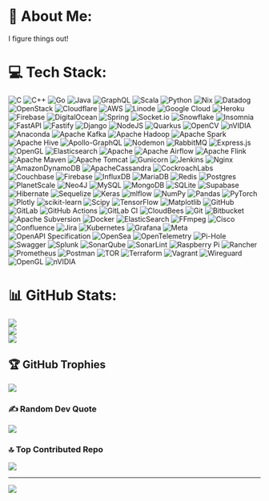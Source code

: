 # 💫 About Me:
I figure things out!


# 💻 Tech Stack:
![C](https://img.shields.io/badge/c-%2300599C.svg?style=flat-square&logo=c&logoColor=white) ![C++](https://img.shields.io/badge/c++-%2300599C.svg?style=flat-square&logo=c%2B%2B&logoColor=white) ![Go](https://img.shields.io/badge/go-%2300ADD8.svg?style=flat-square&logo=go&logoColor=white) ![Java](https://img.shields.io/badge/java-%23ED8B00.svg?style=flat-square&logo=openjdk&logoColor=white) ![GraphQL](https://img.shields.io/badge/-GraphQL-E10098?style=flat-square&logo=graphql&logoColor=white) ![Scala](https://img.shields.io/badge/scala-%23DC322F.svg?style=flat-square&logo=scala&logoColor=white) ![Python](https://img.shields.io/badge/python-3670A0?style=flat-square&logo=python&logoColor=ffdd54) ![Nix](https://img.shields.io/badge/NIX-5277C3.svg?style=flat-square&logo=NixOS&logoColor=white) ![Datadog](https://img.shields.io/badge/datadog-%23632CA6.svg?style=flat-square&logo=datadog&logoColor=white) ![OpenStack](https://img.shields.io/badge/Openstack-%23f01742.svg?style=flat-square&logo=openstack&logoColor=white) ![Cloudflare](https://img.shields.io/badge/Cloudflare-F38020?style=flat-square&logo=Cloudflare&logoColor=white) ![AWS](https://img.shields.io/badge/AWS-%23FF9900.svg?style=flat-square&logo=amazon-aws&logoColor=white) ![Linode](https://img.shields.io/badge/linode-00A95C?style=flat-square&logo=linode&logoColor=white) ![Google Cloud](https://img.shields.io/badge/GoogleCloud-%234285F4.svg?style=flat-square&logo=google-cloud&logoColor=white) ![Heroku](https://img.shields.io/badge/heroku-%23430098.svg?style=flat-square&logo=heroku&logoColor=white) ![Firebase](https://img.shields.io/badge/firebase-%23039BE5.svg?style=flat-square&logo=firebase) ![DigitalOcean](https://img.shields.io/badge/DigitalOcean-%230167ff.svg?style=flat-square&logo=digitalOcean&logoColor=white) ![Spring](https://img.shields.io/badge/spring-%236DB33F.svg?style=flat-square&logo=spring&logoColor=white) ![Socket.io](https://img.shields.io/badge/Socket.io-black?style=flat-square&logo=socket.io&badgeColor=010101) ![Snowflake](https://img.shields.io/badge/snowflake-%2329B5E8.svg?style=flat-square&logo=snowflake&logoColor=white) ![Insomnia](https://img.shields.io/badge/Insomnia-black?style=flat-square&logo=insomnia&logoColor=5849BE) ![FastAPI](https://img.shields.io/badge/FastAPI-005571?style=flat-square&logo=fastapi) ![Fastify](https://img.shields.io/badge/fastify-%23000000.svg?style=flat-square&logo=fastify&logoColor=white) ![Django](https://img.shields.io/badge/django-%23092E20.svg?style=flat-square&logo=django&logoColor=white) ![NodeJS](https://img.shields.io/badge/node.js-6DA55F?style=flat-square&logo=node.js&logoColor=white) ![Quarkus](https://img.shields.io/badge/quarkus-%234794EB.svg?style=flat-square&logo=quarkus&logoColor=white) ![OpenCV](https://img.shields.io/badge/opencv-%23white.svg?style=flat-square&logo=opencv&logoColor=white) ![nVIDIA](https://img.shields.io/badge/cuda-000000.svg?style=flat-square&logo=nVIDIA&logoColor=green) ![Anaconda](https://img.shields.io/badge/Anaconda-%2344A833.svg?style=flat-square&logo=anaconda&logoColor=white) ![Apache Kafka](https://img.shields.io/badge/Apache%20Kafka-000?style=flat-square&logo=apachekafka) ![Apache Hadoop](https://img.shields.io/badge/Apache%20Hadoop-66CCFF?style=flat-square&logo=apachehadoop&logoColor=black) ![Apache Spark](https://img.shields.io/badge/Apache%20Spark-FDEE21?style=flat-square&logo=apachespark&logoColor=black) ![Apache Hive](https://img.shields.io/badge/Apache%20Hive-FDEE21?style=flat-square&logo=apachehive&logoColor=black) ![Apollo-GraphQL](https://img.shields.io/badge/-ApolloGraphQL-311C87?style=flat-square&logo=apollo-graphql) ![Nodemon](https://img.shields.io/badge/NODEMON-%23323330.svg?style=flat-square&logo=nodemon&logoColor=%BBDEAD) ![RabbitMQ](https://img.shields.io/badge/rabbitmq-FF6600?style=flat-square&logo=rabbitmq&logoColor=white) ![Express.js](https://img.shields.io/badge/express.js-%23404d59.svg?style=flat-square&logo=express&logoColor=%2361DAFB) ![OpenGL](https://img.shields.io/badge/OpenGL-%23FFFFFF.svg?style=flat-square&logo=opengl) ![Elasticsearch](https://img.shields.io/badge/elasticsearch-%230377CC.svg?style=flat-square&logo=elasticsearch&logoColor=white) ![Apache](https://img.shields.io/badge/apache-%23D42029.svg?style=flat-square&logo=apache&logoColor=white) ![Apache Airflow](https://img.shields.io/badge/Apache%20Airflow-017CEE?style=flat-square&logo=Apache%20Airflow&logoColor=white) ![Apache Flink](https://img.shields.io/badge/Apache%20Flink-E6526F?style=flat-square&logo=Apache%20Flink&logoColor=white) ![Apache Maven](https://img.shields.io/badge/Apache%20Maven-C71A36?style=flat-square&logo=Apache%20Maven&logoColor=white) ![Apache Tomcat](https://img.shields.io/badge/apache%20tomcat-%23F8DC75.svg?style=flat-square&logo=apache-tomcat&logoColor=black) ![Gunicorn](https://img.shields.io/badge/gunicorn-%298729.svg?style=flat-square&logo=gunicorn&logoColor=white) ![Jenkins](https://img.shields.io/badge/jenkins-%232C5263.svg?style=flat-square&logo=jenkins&logoColor=white) ![Nginx](https://img.shields.io/badge/nginx-%23009639.svg?style=flat-square&logo=nginx&logoColor=white) ![AmazonDynamoDB](https://img.shields.io/badge/Amazon%20DynamoDB-4053D6?style=flat-square&logo=Amazon%20DynamoDB&logoColor=white) ![ApacheCassandra](https://img.shields.io/badge/cassandra-%231287B1.svg?style=flat-square&logo=apache-cassandra&logoColor=white) ![CockroachLabs](https://img.shields.io/badge/Cockroach%20Labs-6933FF?style=flat-square&logo=Cockroach%20Labs&logoColor=white) ![Couchbase](https://img.shields.io/badge/Couchbase-EA2328?style=flat-square&logo=couchbase&logoColor=white) ![Firebase](https://img.shields.io/badge/firebase-a08021?style=flat-square&logo=firebase&logoColor=ffcd34) ![InfluxDB](https://img.shields.io/badge/InfluxDB-22ADF6?style=flat-square&logo=InfluxDB&logoColor=white) ![MariaDB](https://img.shields.io/badge/MariaDB-003545?style=flat-square&logo=mariadb&logoColor=white) ![Redis](https://img.shields.io/badge/redis-%23DD0031.svg?style=flat-square&logo=redis&logoColor=white) ![Postgres](https://img.shields.io/badge/postgres-%23316192.svg?style=flat-square&logo=postgresql&logoColor=white) ![PlanetScale](https://img.shields.io/badge/planetscale-%23000000.svg?style=flat-square&logo=planetscale&logoColor=white) ![Neo4J](https://img.shields.io/badge/Neo4j-008CC1?style=flat-square&logo=neo4j&logoColor=white) ![MySQL](https://img.shields.io/badge/mysql-4479A1.svg?style=flat-square&logo=mysql&logoColor=white) ![MongoDB](https://img.shields.io/badge/MongoDB-%234ea94b.svg?style=flat-square&logo=mongodb&logoColor=white) ![SQLite](https://img.shields.io/badge/sqlite-%2307405e.svg?style=flat-square&logo=sqlite&logoColor=white) ![Supabase](https://img.shields.io/badge/Supabase-3ECF8E?style=flat-square&logo=supabase&logoColor=white) ![Hibernate](https://img.shields.io/badge/Hibernate-59666C?style=flat-square&logo=Hibernate&logoColor=white) ![Sequelize](https://img.shields.io/badge/Sequelize-52B0E7?style=flat-square&logo=Sequelize&logoColor=white) ![Keras](https://img.shields.io/badge/Keras-%23D00000.svg?style=flat-square&logo=Keras&logoColor=white) ![mlflow](https://img.shields.io/badge/mlflow-%23d9ead3.svg?style=flat-square&logo=numpy&logoColor=blue) ![NumPy](https://img.shields.io/badge/numpy-%23013243.svg?style=flat-square&logo=numpy&logoColor=white) ![Pandas](https://img.shields.io/badge/pandas-%23150458.svg?style=flat-square&logo=pandas&logoColor=white) ![PyTorch](https://img.shields.io/badge/PyTorch-%23EE4C2C.svg?style=flat-square&logo=PyTorch&logoColor=white) ![Plotly](https://img.shields.io/badge/Plotly-%233F4F75.svg?style=flat-square&logo=plotly&logoColor=white) ![scikit-learn](https://img.shields.io/badge/scikit--learn-%23F7931E.svg?style=flat-square&logo=scikit-learn&logoColor=white) ![Scipy](https://img.shields.io/badge/SciPy-%230C55A5.svg?style=flat-square&logo=scipy&logoColor=%white) ![TensorFlow](https://img.shields.io/badge/TensorFlow-%23FF6F00.svg?style=flat-square&logo=TensorFlow&logoColor=white) ![Matplotlib](https://img.shields.io/badge/Matplotlib-%23ffffff.svg?style=flat-square&logo=Matplotlib&logoColor=black) ![GitHub](https://img.shields.io/badge/github-%23121011.svg?style=flat-square&logo=github&logoColor=white) ![GitLab](https://img.shields.io/badge/gitlab-%23181717.svg?style=flat-square&logo=gitlab&logoColor=white) ![GitHub Actions](https://img.shields.io/badge/github%20actions-%232671E5.svg?style=flat-square&logo=githubactions&logoColor=white) ![GitLab CI](https://img.shields.io/badge/gitlab%20CI-%23181717.svg?style=flat-square&logo=gitlab&logoColor=white) ![CloudBees](https://img.shields.io/badge/CloudBees-1997B5&?logo=cloudbees&logoColor=white&style=flat-square) ![Git](https://img.shields.io/badge/git-%23F05033.svg?style=flat-square&logo=git&logoColor=white) ![Bitbucket](https://img.shields.io/badge/bitbucket-%230047B3.svg?style=flat-square&logo=bitbucket&logoColor=white) ![Apache Subversion](https://img.shields.io/badge/subversion-%23809CC9.svg?style=flat-square&logo=subversion&logoColor=white) ![Docker](https://img.shields.io/badge/docker-%230db7ed.svg?style=flat-square&logo=docker&logoColor=white) ![ElasticSearch](https://img.shields.io/badge/-ElasticSearch-005571?style=flat-square&logo=elasticsearch) ![FFmpeg](https://shields.io/badge/FFmpeg-%23171717.svg?logo=ffmpeg&style=flat-square&labelColor=171717&logoColor=5cb85c) ![Cisco](https://img.shields.io/badge/cisco-%23049fd9.svg?style=flat-square&logo=cisco&logoColor=black) ![Confluence](https://img.shields.io/badge/confluence-%23172BF4.svg?style=flat-square&logo=confluence&logoColor=white) ![Jira](https://img.shields.io/badge/jira-%230A0FFF.svg?style=flat-square&logo=jira&logoColor=white) ![Kubernetes](https://img.shields.io/badge/kubernetes-%23326ce5.svg?style=flat-square&logo=kubernetes&logoColor=white) ![Grafana](https://img.shields.io/badge/grafana-%23F46800.svg?style=flat-square&logo=grafana&logoColor=white) ![Meta](https://img.shields.io/badge/Meta-%230467DF.svg?style=flat-square&logo=Meta&logoColor=white) ![OpenAPI Specification](https://img.shields.io/badge/openapiinitiative-%23000000.svg?style=flat-square&logo=openapiinitiative&logoColor=white) ![OpenSea](https://img.shields.io/badge/OpenSea-%232081E2.svg?style=flat-square&logo=opensea&logoColor=white) ![OpenTelemetry](https://img.shields.io/badge/OpenTelemetry-FFFFFF?&style=flat-square&logo=opentelemetry&logoColor=black) ![Pi-Hole](https://img.shields.io/badge/pihole-%2396060C.svg?style=flat-square&logo=pi-hole&logoColor=white) ![Swagger](https://img.shields.io/badge/-Swagger-%23Clojure?style=flat-square&logo=swagger&logoColor=white) ![Splunk](https://img.shields.io/badge/splunk-%23000000.svg?style=flat-square&logo=splunk&logoColor=white) ![SonarQube](https://img.shields.io/badge/SonarQube-black?style=flat-square&logo=sonarqube&logoColor=4E9BCD) ![SonarLint](https://img.shields.io/badge/SonarLint-CB2029?style=flat-square&logo=SONARLINT&logoColor=white) ![Raspberry Pi](https://img.shields.io/badge/-Raspberry_Pi-C51A4A?style=flat-square&logo=Raspberry-Pi) ![Rancher](https://img.shields.io/badge/rancher-%230075A8.svg?style=flat-square&logo=rancher&logoColor=white) ![Prometheus](https://img.shields.io/badge/Prometheus-E6522C?style=flat-square&logo=Prometheus&logoColor=white) ![Postman](https://img.shields.io/badge/Postman-FF6C37?style=flat-square&logo=postman&logoColor=white) ![TOR](https://img.shields.io/badge/tor-%237E4798.svg?style=flat-square&logo=tor-project&logoColor=white) ![Terraform](https://img.shields.io/badge/terraform-%235835CC.svg?style=flat-square&logo=terraform&logoColor=white) ![Vagrant](https://img.shields.io/badge/vagrant-%231563FF.svg?style=flat-square&logo=vagrant&logoColor=white) ![Wireguard](https://img.shields.io/badge/wireguard-%2388171A.svg?style=flat-square&logo=wireguard&logoColor=white) ![OpenGL](https://img.shields.io/badge/OpenGL-white?logo=OpenGL&style=flat-square) ![nVIDIA](https://img.shields.io/badge/nVIDIA-%2376B900.svg?style=flat-square&logo=nVIDIA&logoColor=white)
# 📊 GitHub Stats:
![](https://github-readme-stats.vercel.app/api?username=debugger22m&theme=dark&hide_border=false&include_all_commits=true&count_private=true)<br/>
![](https://github-readme-streak-stats.herokuapp.com/?user=debugger22m&theme=dark&hide_border=false)<br/>
![](https://github-readme-stats.vercel.app/api/top-langs/?username=debugger22m&theme=dark&hide_border=false&include_all_commits=true&count_private=true&layout=compact)

## 🏆 GitHub Trophies
![](https://github-profile-trophy.vercel.app/?username=debugger22m&theme=default&no-frame=true&no-bg=true&margin-w=4)

### ✍️ Random Dev Quote
![](https://quotes-github-readme.vercel.app/api?type=horizontal&theme=dark)

### 🔝 Top Contributed Repo
![](https://github-contributor-stats.vercel.app/api?username=debugger22m&limit=5&theme=dark&combine_all_yearly_contributions=true)

---
[![](https://visitcount.itsvg.in/api?id=debugger22m&icon=0&color=12)](https://visitcount.itsvg.in)

<!-- Proudly created with GPRM ( https://gprm.itsvg.in ) -->
